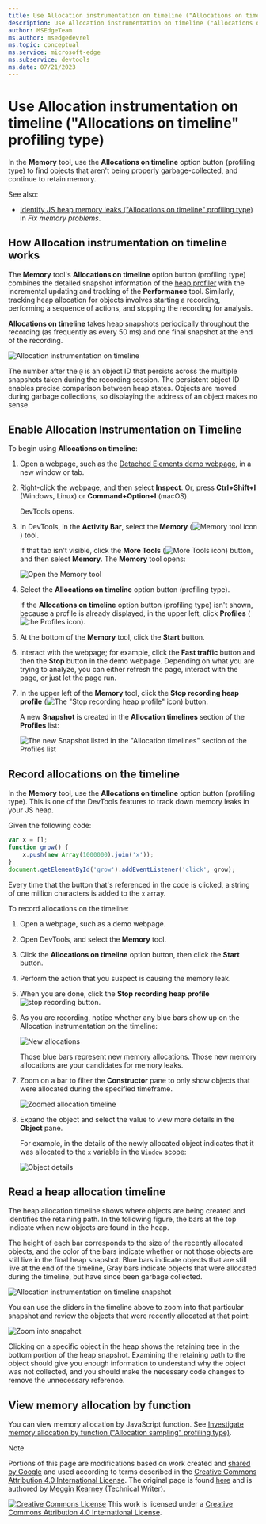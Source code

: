```yaml
---
title: Use Allocation instrumentation on timeline ("Allocations on timeline" profiling type)
description: Use Allocation instrumentation on timeline ("Allocations on timeline" profiling type) to find objects that aren't being properly garbage collected, and continue to retain memory.
author: MSEdgeTeam
ms.author: msedgedevrel
ms.topic: conceptual
ms.service: microsoft-edge
ms.subservice: devtools
ms.date: 07/21/2023
---
```

<!-- Copyright Meggin Kearney

   Licensed under the Apache License, Version 2.0 (the "License");
   you may not use this file except in compliance with the License.
   You may obtain a copy of the License at

       https://www.apache.org/licenses/LICENSE-2.0

   Unless required by applicable law or agreed to in writing, software
   distributed under the License is distributed on an "AS IS" BASIS,
   WITHOUT WARRANTIES OR CONDITIONS OF ANY KIND, either express or implied.
   See the License for the specific language governing permissions and
   limitations under the License. -->
# Use Allocation instrumentation on timeline ("Allocations on timeline" profiling type)

<!-- title in other repo:
How to Use the Allocation Profiler Tool -->

In the **Memory** tool, use the **Allocations on timeline** option button (profiling type) to find objects that aren't being properly garbage-collected, and continue to retain memory.

See also:
* [Identify JS heap memory leaks ("Allocations on timeline" profiling type)](./index.md#identify-js-heap-memory-leaks-allocations-on-timeline-profiling-type) in _Fix memory problems_.


<!-- ====================================================================== -->
## How Allocation instrumentation on timeline works

The **Memory** tool's **Allocations on timeline** option button (profiling type) combines the detailed snapshot information of the [heap profiler](heap-snapshots.md) with the incremental updating and tracking of the **Performance** tool.  Similarly, tracking heap allocation for objects involves starting a recording, performing a sequence of actions, and stopping the recording for analysis.

<!--todo: add profile memory problems (heap profiler) section when available  -->
<!--todo: add profile evaluate performance (Performance tool) section when available  -->

**Allocations on timeline** takes heap snapshots periodically throughout the recording (as frequently as every 50 ms) and one final snapshot at the end of the recording.

![Allocation instrumentation on timeline](./allocation-profiler-images/timeline-snapshot-highlighted.png)

The number after the `@` is an object ID that persists across the multiple snapshots taken during the recording session.  The persistent object ID enables precise comparison between heap states.  Objects are moved during garbage collections, so displaying the address of an object makes no sense.


<!-- ====================================================================== -->
## Enable Allocation Instrumentation on Timeline

To begin using **Allocations on timeline**:

1. Open a webpage, such as the [Detached Elements demo webpage](https://microsoftedge.github.io/Demos/detached-elements/), in a new window or tab.

1. Right-click the webpage, and then select **Inspect**.  Or, press **Ctrl+Shift+I** (Windows, Linux) or **Command+Option+I** (macOS).

   DevTools opens.

1. In DevTools, in the **Activity Bar**, select the **Memory** (![Memory tool icon](./allocation-profiler-images/memory-tool-icon.png)) tool.

   If that tab isn't visible, click the **More Tools** (![More Tools icon](./allocation-profiler-images/more-tools-icon.png)) button, and then select **Memory**.  The **Memory** tool opens:

   ![Open the Memory tool](./allocation-profiler-images/memory-tool-allocations-on-timeline-option-button.png)

1. Select the **Allocations on timeline** option button (profiling type).

   If the **Allocations on timeline** option button (profiling type) isn't shown, because a profile is already displayed, in the upper left, click **Profiles** (![the Profiles icon](./allocation-profiler-images/profiles-icon.png)).

1. At the bottom of the **Memory** tool, click the **Start** button.

1. Interact with the webpage; for example, click the **Fast traffic** button and then the **Stop** button in the demo webpage.  Depending on what you are trying to analyze, you can either refresh the page, interact with the page, or just let the page run.

1. In the upper left of the **Memory** tool, click the **Stop recording heap profile** (![The "Stop recording heap profile" icon](./allocation-profiler-images/stop-recording-icon.png)) button.

   A new **Snapshot** is created in the **Allocation timelines** section of the **Profiles** list:

   ![The new Snapshot listed in the "Allocation timelines" section of the Profiles list](./allocation-profiler-images/allocation-timelines-profile.png)


<!-- moved from Mem tool article h2 -->
<!-- ====================================================================== -->
## Record allocations on the timeline

In the **Memory** tool, use the **Allocations on timeline** option button (profiling type).  This is one of the DevTools features to track down memory leaks in your JS heap.

Given the following code:

```javascript
var x = [];
function grow() {
    x.push(new Array(1000000).join('x'));
}
document.getElementById('grow').addEventListener('click', grow);
```

Every time that the button that's referenced in the code is clicked, a string of one million characters is added to the `x` array.


To record allocations on the timeline:

1. Open a webpage, such as a demo webpage.<!-- todo: open a Demo webpage, show png & steps for it -->

1. Open DevTools, and select the **Memory** tool.

1. Click the **Allocations on timeline** option button, then click the **Start** button.

1. Perform the action that you suspect is causing the memory leak.

1. When you are done, click the **Stop recording heap profile** ![stop recording](./allocation-profiler-images/stop-recording-icon.png) button.

1. As you are recording, notice whether any blue bars show up on the Allocation instrumentation on the timeline:

   ![New allocations](./allocation-profiler-images/allocation-timeline-snapshot-all.png)

   Those blue bars represent new memory allocations.  Those new memory allocations are your candidates for memory leaks.

1. Zoom on a bar to filter the **Constructor** pane to only show objects that were allocated during the specified timeframe.

   ![Zoomed allocation timeline](./allocation-profiler-images/allocation-timeline-snapshot-focused.png)

1. Expand the object and select the value to view more details in the **Object** pane.

   For example, in the details of the newly allocated object indicates that it was allocated to the `x` variable in the `Window` scope:

   ![Object details](./allocation-profiler-images/allocation-timeline-snapshot-focused-constructor-expanded.png)


<!-- ====================================================================== -->
## Read a heap allocation timeline

The heap allocation timeline shows where objects are being created and identifies the retaining path.  In the following figure, the bars at the top indicate when new objects are found in the heap.

The height of each bar corresponds to the size of the recently allocated objects, and the color of the bars indicate whether or not those objects are still live in the final heap snapshot.  Blue bars indicate objects that are still live at the end of the timeline, Gray bars indicate objects that were allocated during the timeline, but have since been garbage collected.

![Allocation instrumentation on timeline snapshot](./allocation-profiler-images/timelines-snapshot.png)

<!-- In the following figure, an action was performed 3 times.  The sample program caches five objects, so the last five blue bars are expected.  But the left-most blue bar indicates a potential problem. -->
<!-- todo: redo figure 4 with multiple click actions -->

You can use the sliders in the timeline above to zoom into that particular snapshot and review the objects that were recently allocated at that point:

![Zoom into snapshot](./allocation-profiler-images/timeline-snapshot-highlighted-annotated.png)

Clicking on a specific object in the heap shows the retaining tree in the bottom portion of the heap snapshot.  Examining the retaining path to the object should give you enough information to understand why the object was not collected, and you should make the necessary code changes to remove the unnecessary reference.


<!-- ====================================================================== -->
## View memory allocation by function

You can view memory allocation by JavaScript function.  See [Investigate memory allocation by function ("Allocation sampling" profiling type)](./index.md#investigate-memory-allocation-by-function-allocation-sampling-profiling-type).


<!-- ====================================================================== -->
> [!NOTE]
> Portions of this page are modifications based on work created and [shared by Google](https://developers.google.com/terms/site-policies) and used according to terms described in the [Creative Commons Attribution 4.0 International License](https://creativecommons.org/licenses/by/4.0).
> The original page is found [here](https://developer.chrome.com/docs/devtools/memory-problems/allocation-profiler/) and is authored by [Meggin Kearney](https://developers.google.com/web/resources/contributors#meggin-kearney) (Technical Writer).

[![Creative Commons License](../../media/cc-logo/88x31.png)](https://creativecommons.org/licenses/by/4.0)
This work is licensed under a [Creative Commons Attribution 4.0 International License](https://creativecommons.org/licenses/by/4.0).
